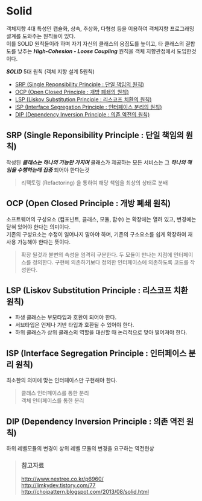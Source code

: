 # Solid

객체지향 4대 특성인 캡슐화, 상속, 추상화, 다형성 등을 이용하여 객체지향 프로그래밍 셜계를 도와주는 원칙들이 있다.  
이를 SOLID 원칙들이라 하며 자기 자신의 클래스의 응집도를 높이고, 타 클래스의 결합도를 낮추는 _**High-Cohesion - Loose Coupling**_ 원칙을 객체 지향관점에서 도입한것이다.

_**SOLID**_ 5대 원칙 (객체 지향 설계 5원칙)

* [SRP (Single Reponsibility Principle : 단일 책임의 원칙)](/book/03.-back-end/01.-java/01.-general/solid/srp.html)
* [OCP (Open Closed Principle : 개방 폐쇄의 원칙)](/book/03.-back-end/01.-java/01.-general/solid/ocp.html)
* [LSP (Liskov Substitution Principle : 리스코프 치환의 원칙)](/book/03.-back-end/01.-java/01.-general/solid/lsp.html)
* [ISP (Interface Segregation Principle : 인터페이스 분리의 원칙)](/book/03.-back-end/01.-java/01.-general/solid/isp.html)
* [DIP (Dependency Inversion Principle : 의존 역전의 원칙)](/book/03.-back-end/01.-java/01.-general/solid/dip.html)

## SRP (Single Reponsibility Principle : 단일 책임의 원칙)

작성된 _**클래스는 하나의 기능만 가지며**_ 클래스가 제공하는 모든 서비스는 그 _**하나의 책임을 수행하는데 집중**_ 되어야 한다는것

> 리팩토링 (Refactoring) 을 통하여 해당 책임을 최상의 상태로 분배

## OCP (Open Closed Principle : 개방 폐쇄 원칙)

소프트웨어의 구성요소 (컴포넌트, 클래스, 모듈, 함수) 는 확장에는 열려 있고, 변경에는 닫혀 있어야 한다는 의미이다.  
기존의 구성요소는 수정이 일어나지 말아야 하며, 기존의 구소요소를 쉽게 확장하여 재 사용 가능해야 한다는 뜻이다.

> 확장 될것과 불변의 속성을 엄격히 구분한다. 
> 두 모듈이 만나는 지점에 인터페이스를 정의한다.
> 구현에 의존하기보다 정의한 인터페이스에 의존하도록 코드를 작성한다.

## LSP (Liskov Substitution Principle : 리스코프 치환 원칙)

* 파생 클래스는 부모타입과 호환이 되어야 한다.
* 서브타입은 언제나 기반 타입과 호환될 수 있어야 한다.  
* 하위 클래스가 상위 클래스의 역할을 대신할 때 논리적으로 맞아 떨어져야 한다.

## ISP (Interface Segregation Principle : 인터페이스 분리 원칙)

최소한의 의미에 맞는 인터페이스만 구현해야 한다.

> 클래스 인터페이스를 통한 분리  
> 객체 인터페이스를 통한 분리 

## DIP (Dependency Inversion Principle : 의존 역전 원칙)

하위 레벨모듈의 변경이 상위 레벨 모듈의 변경을 요구하는 역전현상

> ### 참고자료
> <http://www.nextree.co.kr/p6960/>  
> <http://limkydev.tistory.com/77>  
> <http://choipattern.blogspot.com/2013/08/solid.html>
